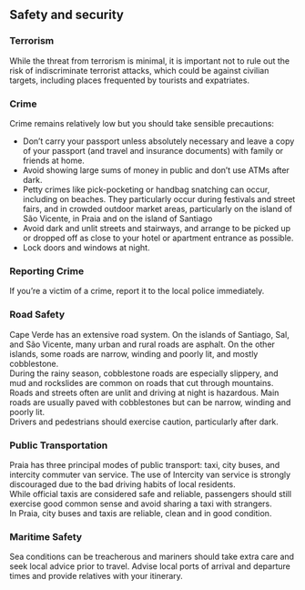 ## Safety and security

### **Terrorism**

While the threat from terrorism is minimal, it is important not to rule out the risk of indiscriminate terrorist attacks, which could be against civilian targets, including places frequented by tourists and expatriates.

### **Crime**

Crime remains relatively low but you should take sensible precautions:

* Don’t carry your passport unless absolutely necessary and leave a copy of your passport (and travel and insurance documents) with family or friends at home.
* Avoid showing large sums of money in public and don’t use ATMs after dark.
* Petty crimes like pick-pocketing or handbag snatching can occur, including on beaches. They particularly occur during festivals and street fairs, and in crowded outdoor market areas, particularly on the island of São Vicente, in Praia and on the island of Santiago
* Avoid dark and unlit streets and stairways, and arrange to be picked up or dropped off as close to your hotel or apartment entrance as possible.
* Lock doors and windows at night.

### **Reporting Crime**

If you’re a victim of a crime, report it to the local police immediately.

### **Road Safety**

Cape Verde has an extensive road system. On the islands of Santiago, Sal, and São Vicente, many urban and rural roads are asphalt. On the other islands, some roads are narrow, winding and poorly lit, and mostly cobblestone.  
During the rainy season, cobblestone roads are especially slippery, and mud and rockslides are common on roads that cut through mountains. Roads and streets often are unlit and driving at night is hazardous. Main roads are usually paved with cobblestones but can be narrow, winding and poorly lit.  
Drivers and pedestrians should exercise caution, particularly after dark.

### **Public Transportation**

Praia has three principal modes of public transport: taxi, city buses, and intercity commuter van service. The use of Intercity van service is strongly discouraged due to the bad driving habits of local residents.  
While official taxis are considered safe and reliable, passengers should still exercise good common sense and avoid sharing a taxi with strangers.  
In Praia, city buses and taxis are reliable, clean and in good condition.

### **Maritime Safety**

Sea conditions can be treacherous and mariners should take extra care and seek local advice prior to travel. Advise local ports of arrival and departure times and provide relatives with your itinerary.